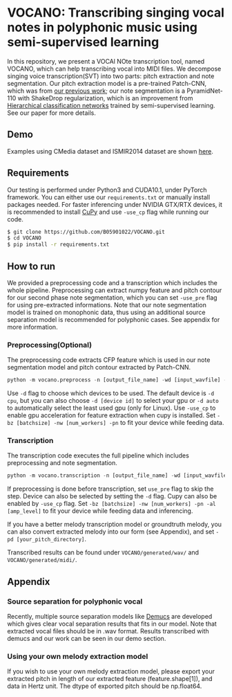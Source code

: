 # VOCANO: Transcribing singing vocal notes in polyphonic music using semi-supervised learning

In this repository, we present a VOCAl NOte transcription tool, named VOCANO, which can help transcribing vocal into MIDI files. We decompose singing voice transcription(SVT) into two parts: pitch extraction and note segmentation. Our pitch extraction model is a pre-trained Patch-CNN, which was from [our previous work][Vocal melody extraction using patch-based CNN]; our note segmentation is a PyramidNet-110 with ShakeDrop regularization, which is an improvement from [Hierarchical classification networks][Hierarchical classification networks for singing voice segmentation and transcription] trained by semi-supervised learning. See our paper for more details.

## Demo

Examples using CMedia dataset and ISMIR2014 dataset are shown [here][Our demo googledrive].

## Requirements

Our testing is performed under Python3 and CUDA10.1, under PyTorch framework. You can either use our `requirements.txt` or manually install packages needed. For faster inferencing under NVIDIA GTX/RTX devices, it is recommended to install [CuPy][CuPy] and use `-use_cp` flag while running our code.

```bash
$ git clone https://github.com/B05901022/VOCANO.git
$ cd VOCANO
$ pip install -r requirements.txt
```

## How to run

We provided a preprocessing code and a transcription which includes the whole pipeline. Preprocessing can extract numpy feature and pitch contour for our second phase note segmentation, which you can set `-use_pre` flag for using pre-extracted informations. Note that our note segmentation model is trained on monophonic data, thus using an additional source separation model is recommended for polyphonic cases. See appendix for more information.

### Preprocessing(Optional)

The preprocessing code extracts CFP feature which is used in our note segmentation model and pitch contour extracted by Patch-CNN.

```python
python -m vocano.preprocess -n [output_file_name] -wd [input_wavfile] -s
```

Use `-d` flag to choose which devices to be used. The default device is `-d cpu`, but you can also choose `-d [device id]` to select your gpu or `-d auto` to automatically select the least used gpu (only for Linux). Use `-use_cp` to enable gpu acceleration for feature extraction when cupy is installed. Set `-bz [batchsize] -nw [num_workers] -pn` to fit your device while feeding data.

### Transcription

The transcription code executes the full pipeline which includes preprocessing and note segmentation.

```python
python -m vocano.transcription -n [output_file_name] -wd [input_wavfile] 
```

If preprocessing is done before transcription, set `use_pre` flag to skip the step. Device can also be selected by setting the `-d` flag. Cupy can also be enabled by `-use_cp` flag. Set `-bz [batchsize] -nw [num_workers] -pn -al [amp_level]` to fit your device while feeding data and inferencing. 

If you have a better melody transcription model or groundtruth melody, you can also convert extracted melody into our form (see Appendix), and set `-pd [your_pitch_directory]`.

Transcribed results can be found under `VOCANO/generated/wav/` and `VOCANO/generated/midi/`.

## Appendix

### Source separation for polyphonic vocal

Recently, multiple source separation models like [Demucs][Demucs] are developed which gives clear vocal separation results that fits in our model. Note that extracted vocal files should be in .wav format. Results transcribed with demucs and our work can be seen in our demo section.

### Using your own melody extraction model

If you wish to use your own melody extraction model, please export your extracted pitch in length of our extracted feature (feature.shape[1]), and data in Hertz unit. The dtype of exported pitch should be np.float64.

[Vocal melody extraction using patch-based CNN]: https://arxiv.org/abs/1804.09202
[Hierarchical classification networks for singing voice segmentation and transcription]: http://archives.ismir.net/ismir2019/paper/000111.pdf
[Our demo googledrive]: https://drive.google.com/drive/folders/1Ebao0fih7JtXHNZ1XCu6WHYQTVsl7c8J?usp=sharing
[CuPy]: https://github.com/cupy/cupy
[Demucs]: https://github.com/facebookresearch/demucs